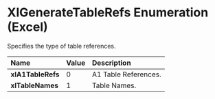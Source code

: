 
# XlGenerateTableRefs Enumeration (Excel)

Specifies the type of table references.



|**Name**|**Value**|**Description**|
|:-----|:-----|:-----|
| **xlA1TableRefs**|0|A1 Table References.|
| **xlTableNames**|1|Table Names.|
